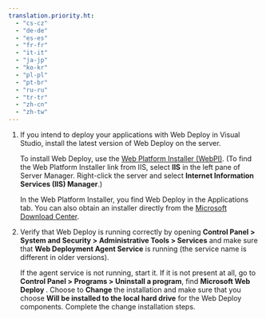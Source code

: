 ```yaml
---
translation.priority.ht: 
  - "cs-cz"
  - "de-de"
  - "es-es"
  - "fr-fr"
  - "it-it"
  - "ja-jp"
  - "ko-kr"
  - "pl-pl"
  - "pt-br"
  - "ru-ru"
  - "tr-tr"
  - "zh-cn"
  - "zh-tw"
---
```

1. If you intend to deploy your applications with Web Deploy in Visual Studio, install the latest version of Web Deploy on the server.

    To install Web Deploy, use the [Web Platform Installer (WebPI)](https://www.microsoft.com/web/downloads/platform.aspx). (To find the Web Platform Installer link from IIS, select **IIS** in the left pane of Server Manager. Right-click the server and select **Internet Information Services (IIS) Manager**.)

    In the Web Platform Installer, you find Web Deploy in the Applications tab. You can also obtain an installer directly from the [Microsoft Download Center](https://www.microsoft.com/search/result.aspx?q=webdeploy&form=dlc). 

2. Verify that Web Deploy is running correctly by opening  **Control Panel > System and Security > Administrative Tools > Services** and make sure that **Web Deployment Agent Service** is running (the service name is different in older versions).

    If the agent service is not running, start it. If it is not present at all, go to **Control Panel > Programs > Uninstall a program**, find **Microsoft Web Deploy <version>**. Choose to **Change** the installation and make sure that you choose  **Will be installed to the local hard drive** for the Web Deploy components. Complete the change installation steps.